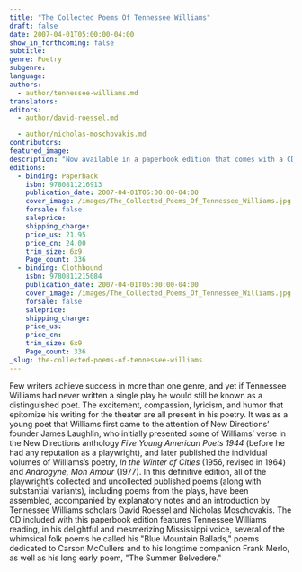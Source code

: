 ```yaml
---
title: "The Collected Poems Of Tennessee Williams"
draft: false
date: 2007-04-01T05:00:00-04:00
show_in_forthcoming: false
subtitle:
genre: Poetry
subgenre:
language:
authors:
  - author/tennessee-williams.md
translators:
editors:
  - author/david-roessel.md

  - author/nicholas-moschovakis.md
contributors:
featured_image:
description: "Now available in a paperbook edition that comes with a CD of the author reading some of his poems in his unmistakable Mississippi drawl "
editions:
  - binding: Paperback
    isbn: 9780811216913
    publication_date: 2007-04-01T05:00:00-04:00
    cover_image: /images/The_Collected_Poems_Of_Tennessee_Williams.jpg
    forsale: false
    saleprice:
    shipping_charge:
    price_us: 21.95
    price_cn: 24.00
    trim_size: 6x9
    Page_count: 336
  - binding: Clothbound
    isbn: 9780811215084
    publication_date: 2007-04-01T05:00:00-04:00
    cover_image: /images/The_Collected_Poems_Of_Tennessee_Williams.jpg
    forsale: false
    saleprice:
    shipping_charge:
    price_us:
    price_cn:
    trim_size: 6x9
    Page_count: 336
_slug: the-collected-poems-of-tennessee-williams
---
```


Few writers achieve success in more than one genre, and yet if Tennessee Williams had never written a single play he would still be known as a distinguished poet. The excitement, compassion, lyricism, and humor that epitomize his writing for the theater are all present in his poetry. It was as a young poet that Williams first came to the attention of New Directions’ founder James Laughlin, who initially presented some of Williams’ verse in the New Directions anthology _Five Young American Poets 1944_ (before he had any reputation as a playwright), and later published the individual volumes of Williams’s poetry, _In the Winter of Cities_ (1956, revised in 1964) and _Androgyne, Mon Amour_ (1977). In this definitive edition, all of the playwright’s collected and uncollected published poems (along with substantial variants), including poems from the plays, have been assembled, accompanied by explanatory notes and an introduction by Tennessee Williams scholars David Roessel and Nicholas Moschovakis. The CD included with this paperbook edition features Tennessee Williams reading, in his delightful and mesmerizing Mississippi voice, several of the whimsical folk poems he called his "Blue Mountain Ballads," poems dedicated to Carson McCullers and to his longtime companion Frank Merlo, as well as his long early poem, "The Summer Belvedere."

